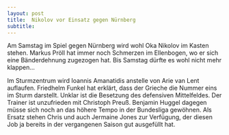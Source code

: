 ```yaml
---
layout: post
title:  Nikolov vor Einsatz gegen Nürnberg
subtitle:  
---
```


Am Samstag im Spiel gegen Nürnberg wird wohl Oka Nikolov im Kasten stehen. Markus Pröll hat immer noch Schmerzen im Ellenbogen, wo er sich eine Bänderdehnung zugezogen hat. Bis Samstag dürfte es wohl nicht mehr klappen...

Im Sturmzentrum wird Ioannis Amanatidis anstelle von Arie van Lent auflaufen. Friedhelm Funkel hat erklärt, dass der Grieche die Nummer eins im Sturm darstellt. Unklar ist die Besetzung des defensiven Mittelfeldes. Der Trainer ist unzufrieden mit Christoph Preuß. Benjamin Huggel dagegen müsse sich noch an das höhere Tempo in der Bundesliga gewöhnen. Als Ersatz stehen Chris und auch Jermaine Jones zur Verfügung, der diesen Job ja bereits in der vergangenen Saison gut ausgefüllt hat.
